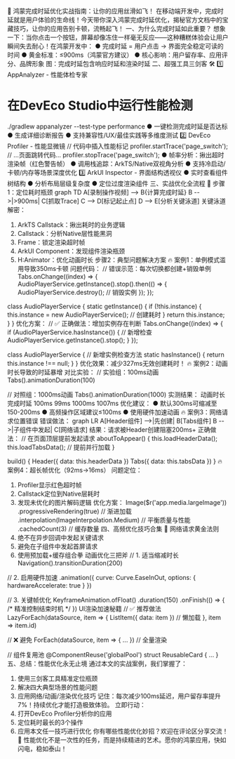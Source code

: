 🚀 鸿蒙完成时延优化实战指南：让你的应用丝滑如飞！
在移动端开发中，完成时延就是用户体验的生命线！今天带你深入鸿蒙完成时延优化，揭秘官方文档中的宝藏技巧，让你的应用告别卡顿，流畅起飞！
一、为什么完成时延如此重要？
想象一下：当你点击一个按钮，屏幕却像冻住一样毫无反应——这种糟糕体验会让用户瞬间失去耐心！在鸿蒙开发中：
● 完成时延 = 用户点击 → 界面完全稳定可读的时间
● 黄金标准：≤900ms（鸿蒙官方建议）
● 核心影响：用户留存率、应用评分、品牌形象
图：完成时延包含响应时延和渲染时延
二、超强工具三剑客 🛠️
1️⃣ AppAnalyzer - 性能体检专家
# 在DevEco Studio中运行性能检测
./gradlew appanalyzer --test-type performance
● 一键检测完成时延是否达标
● 生成详细诊断报告
● 支持兼容性/UX/最佳实践等多维度测试
2️⃣ DevEco Profiler - 性能显微镜
// 代码中插入性能标记
profiler.startTrace('page_switch');
// ...页面跳转代码...
profiler.stopTrace('page_switch');
● 帧率分析：揪出超时渲染帧（红色警告帧）
● 调用栈追踪：ArkTS/Native双视角分析
● 支持冷启动/卡顿/内存等场景深度优化
3️⃣ ArkUI Inspector - 界面结构透视仪
● 实时查看组件树结构
● 分析布局层级复杂度
● 定位过度渲染组件
三、实战优化全流程 🚦
步骤1：定位耗时瓶颈
graph TD
    A[录制操作视频] --> B{计算完成时延}
    B -->|>900ms| C[抓取Trace]
    C --> D[标记起止点]
    D --> E[分析关键泳道]
关键泳道解密：
1. ArkTS Callstack：揪出耗时的业务逻辑
2. Callstack：分析Native层性能黑洞
3. Frame：锁定渲染超时帧
4. ArkUI Component：发现组件渲染瓶颈
5. H:Animator：优化动画时长
步骤2：典型问题解决方案
🔥 案例1：单例模式滥用导致350ms卡顿
问题代码：
// 错误示范：每次切换都创建+销毁单例
Tabs.onChange((index) => {
  AudioPlayerService.getInstance().stop().then(() => {
    AudioPlayerService.destroy(); // 销毁实例
  });
});

class AudioPlayerService {
  static getInstance() {
    if (!this.instance) {
      this.instance = new AudioPlayerService(); // 创建耗时
    }
    return this.instance;
  }
}
优化方案：
// ✅ 正确做法：增加实例存在判断
Tabs.onChange((index) => {
  if (AudioPlayerService.hasInstance()) { // 新增检查
    AudioPlayerService.getInstance().stop();
  }
});

class AudioPlayerService {
  // 新增实例检查方法
  static hasInstance() {
    return this.instance !== null;
  }
}
优化效果：减少327ms无效创建耗时！
🔥 案例2：动画时长导致的时延暴增
对比实验：
// 实验组：100ms动画
Tabs().animationDuration(100)

// 对照组：1000ms动画
Tabs().animationDuration(1000)
实测结果：
动画时长	完成时延
100ms	99ms
1000ms	1007ms
优化建议：
● 默认300ms可缩减至150-200ms
● 高频操作区域建议≤100ms
● 使用硬件加速动画
🔥 案例3：网络请求位置错误
错误做法：
graph LR
    A[Header组件] -->|先创建| B[Tabs组件]
    B -->|子组件中发起| C[网络请求]
结果：请求被Header创建阻塞200ms+
正确做法：
// 在页面顶层提前发起请求
aboutToAppear() {
  this.loadHeaderData();
  this.loadTabsData(); // 提前并行加载
}

build() {
  Header({ data: this.headerData })
  Tabs({ data: this.tabsData })
}
🔥 案例4：超长帧优化（92ms→16ms）
问题定位：
1. Profiler显示红色超时帧
2. Callstack定位到Native层耗时
3. 发现未优化的图片解码逻辑
优化方案：
Image($r('app.media.largeImage'))
  .progressiveRendering(true) // 渐进加载
  .interpolation(ImageInterpolation.Medium) // 平衡质量与性能
  .cachedCount(3) // 缓存数量
四、高频优化技巧合集 🚀
网络请求黄金法则
1. 绝不在异步回调中发起关键请求
2. 避免在子组件中发起首屏请求
3. 使用预加载+缓存组合拳
动画优化三把斧
// 1. 适当缩减时长
Navigation().transitionDuration(200)

// 2. 启用硬件加速
.animation({ curve: Curve.EaseInOut, options: { hardwareAccelerate: true } })

// 3. 关键帧优化
KeyframeAnimation.ofFloat()
  .duration(150)
  .onFinish(() => { /* 精准控制结束时机 */ })
UI渲染加速秘籍
// ✅ 推荐做法
LazyForEach(dataSource, item => {
  ListItem({ data: item }) // 懒加载
}, item => item.id)

// ❌ 避免
ForEach(dataSource, item => { ... }) // 全量渲染

// 组件复用池
@ComponentReuse('globalPool')
struct ReusableCard { ... }
五、总结：性能优化永无止境
通过本文的实战案例，我们掌握了：
1. 使用三剑客工具精准定位瓶颈
2. 解决四大典型场景的性能问题
3. 应用网络/动画/渲染优化技巧
记住：每次减少100ms延迟，用户留存率提升7%！持续优化才能打造极致体验。
立即行动：
1. 打开DevEco Profiler分析你的应用
2. 定位耗时最长的3个操作
3. 应用本文任一技巧进行优化
你有哪些性能优化妙招？欢迎在评论区分享交流！ 💬
性能优化不是一次性的任务，而是持续精进的艺术。愿你的鸿蒙应用，快如闪电，稳如泰山！